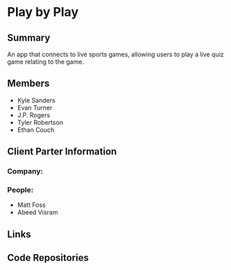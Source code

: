# Play by Play

## Summary
An app that connects to live sports games, allowing users to play a live quiz game relating to the game.
## Members
* Kyle Sanders
* Evan Turner
* J.P. Rogers
* Tyler Robertson
* Ethan Couch

## Client Parter Information
### Company:

### People:
- Matt Foss
- Abeed Visram

## Links

## Code Repositories
